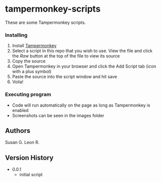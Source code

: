# tampermonkey-scripts

These are some Tampermonkey scripts.

### Installing

1. Install [Tampermonkey](https://tampermonkey.net/)
1. Select a script in this repo that you wish to use. View the file and click the _Raw_ button at the top of the file to view its source
1. Copy the source
1. Open Tampermonkey in your browser and click the Add Script tab (icon with a plus symbol)
1. Paste the source into the script window and hit save
1. Voila!

### Executing program

* Code will run automatically on the page as long as Tampermonkey is enabled
* Screenshots can be seen in the images folder

## Authors

Susan G. 
Leon R.

## Version History

* 0.0.1
    * initial script


